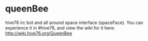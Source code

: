 queenBee
========

hive76 irc bot and all around space interface (spaceFace).
You can experience it in #hive76, and view the wiki for it
here: http://wiki.hive76.org/QueenBee
